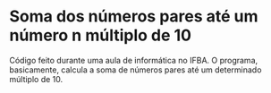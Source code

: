 # Soma dos números pares até um número n múltiplo de 10
Código feito durante uma aula de informática no IFBA. O programa, basicamente, calcula a soma de números pares até um determinado múltiplo de 10.
